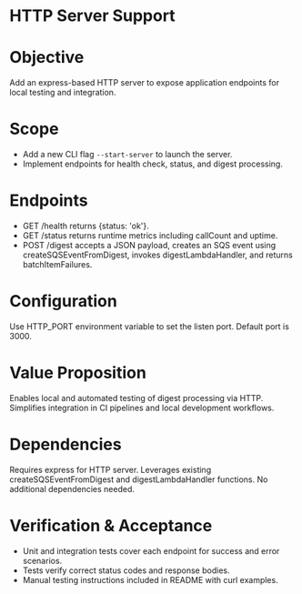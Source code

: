 # HTTP Server Support

# Objective
Add an express-based HTTP server to expose application endpoints for local testing and integration.

# Scope
- Add a new CLI flag `--start-server` to launch the server.
- Implement endpoints for health check, status, and digest processing.

# Endpoints
- GET /health returns {status: 'ok'}.
- GET /status returns runtime metrics including callCount and uptime.
- POST /digest accepts a JSON payload, creates an SQS event using createSQSEventFromDigest, invokes digestLambdaHandler, and returns batchItemFailures.

# Configuration
Use HTTP_PORT environment variable to set the listen port. Default port is 3000.

# Value Proposition
Enables local and automated testing of digest processing via HTTP. Simplifies integration in CI pipelines and local development workflows.

# Dependencies
Requires express for HTTP server. Leverages existing createSQSEventFromDigest and digestLambdaHandler functions. No additional dependencies needed.

# Verification & Acceptance
- Unit and integration tests cover each endpoint for success and error scenarios.
- Tests verify correct status codes and response bodies.
- Manual testing instructions included in README with curl examples.
